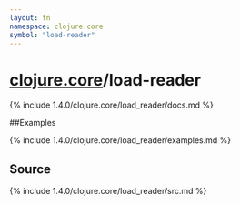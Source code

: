 ```yaml
---
layout: fn
namespace: clojure.core
symbol: "load-reader"
---
```


# [clojure.core](../)/load-reader

{% include 1.4.0/clojure.core/load_reader/docs.md %}

##Examples

{% include 1.4.0/clojure.core/load_reader/examples.md %}
## Source
{% include 1.4.0/clojure.core/load_reader/src.md %}

